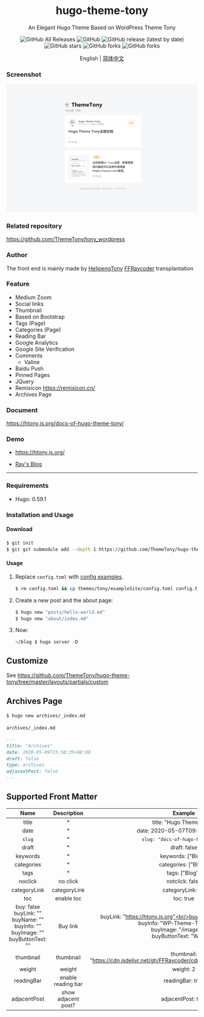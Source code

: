 <div align="center">
  <h1>hugo-theme-tony</h1>
  <p>An Elegant Hugo Theme Based on WordPress Theme Tony </p>
  <img alt="GitHub All Releases" src="https://img.shields.io/github/downloads/ThemeTony/hugo-theme-tony/total">
  <img alt="GitHub" src="https://img.shields.io/github/license/ThemeTony/hugo-theme-tony">
  <img alt="GitHub release (latest by date)" src="https://img.shields.io/github/v/release/ThemeTony/hugo-theme-tony">
  <img alt="GitHub stars" src="https://img.shields.io/github/stars/ThemeTony/hugo-theme-tony?style=social">
  <img alt="GitHub forks" src="https://img.shields.io/github/forks/ThemeTony/hugo-theme-tony?style=social">
  <img alt="GitHub forks" src="https://img.shields.io/github/watchers/ThemeTony/hugo-theme-tony?style=social">
  <p>English |
    <a href="https://github.com/ThemeTony/hugo-theme-tony/blob/master/README.zh-cn.md">简体中文</a>
  </p>
</div>


### Screenshot

![](https://raw.githubusercontent.com/ThemeTony/hugo-theme-tony/master/images/screenshot.png)

### Related repository

https://github.com/ThemeTony/tony_wordpress

### Author

The front end is mainly made by [HelipengTony](https://github.com/HelipengTony)
[FFRaycoder](https://github.com/FFRaycoder) transplantation

### Feature

- Medium Zoom
- Social links
- Thumbnail
- Based on Bootstrap
- Tags (Page)
- Categories (Page)
- Reading Bar
- Google Analytics
- Google Site Verification
- Comments
  - Valine
- Baidu Push
- Pinned Pages
- JQuery
- Remixicon https://remixicon.cn/
- Archives Page

### Document

<https://htony.js.org/docs-of-hugo-theme-tony/>

### Demo

- <https://htony.js.org/>

- [Ray's Blog](https://www.raycoder.me)

---

### Requirements

- Hugo: 0.59.1

### Installation and Usage

#### Download

```bash
$ git init
$ git git submodule add --depth 1 https://github.com/ThemeTony/hugo-theme-tony.git themes/tony
```

#### Usage

1. Replace `config.toml` with [config examples](https://github.com/ThemeTony/hugo-theme-tony/blob/master/exampleSite/config.toml).

   ```bash
   $ rm config.toml && cp themes/tony/exampleSite/config.toml config.toml
   ```

2. Create a new post and the about page:

   ```bash
   $ hugo new "posts/hello-world.md"
   $ hugo new "about/index.md"
   ```

3. Now:

   ```
   ~/blog $ hugo server -D
   ```

## Customize

See <https://github.com/ThemeTony/hugo-theme-tony/tree/master/layouts/partials/custom>

## Archives Page

```bash
$ hugo new archives/_index.md
```

`archives/_index.md`

```markdown
---
title: "Archives"
date: 2020-05-09T15:50:35+08:00
draft: false
type: archives
adjacentPost: false
---
```

## Supported Front Matter

|                             Name                             |     Description     |                           Example                            |
| :----------------------------------------------------------: | :-----------------: | :----------------------------------------------------------: |
|                            title                             |          *          |                   title: "Hugo Theme Tony"                   |
|                             date                             |          *          |               date: 2020-05-07T09:51:27+08:00                |
|                            `slug`                            |          *          |              `slug: "docs-of-hugo-theme-tony"`               |
|                            draft                             |          *          |                         draft: false                         |
|                           keywords                           |          *          |                      keywords: ["Blog"]                      |
|                          categories                          |          *          |                     categories: ["Blog"]                     |
|                             tags                             |          *          |                        tags: ["Blog"]                        |
|                           noclick                            |      no click       |                       notclick: false                        |
|                         categoryLink                         |    categoryLink     |                      categoryLink: "/"                       |
|                             toc                              |     enable toc      |                          toc: true                           |
| buy: false<br/>buyLink: ""<br/>buyName: ""<br/>buyInfo: ""<br/>buyImage: ""<br/>buyButtonText: "" |      Buy link       | buyLink: "https://htony.js.org"<br/>buyName: "hugo-theme-tony"<br/>buyInfo: "WP-Theme-Tony in hugo"<br/>buyImage: "/images/t.jpg"<br/>buyButtonText: "Website" |
|                          thumbnail                           |      thumbnail      | thumbnail: "https://cdn.jsdelivr.net/gh/FFRaycoder/cdn/imgs/20200507094721.png" |
|                            weight                            |       weight        |                          weight: 2                           |
|                          readingBar                          | enable reading bar  |                       readingBar: true                       |
|                         adjacentPost                         | show adjacent post? |                      adjacentPost: true                      |


